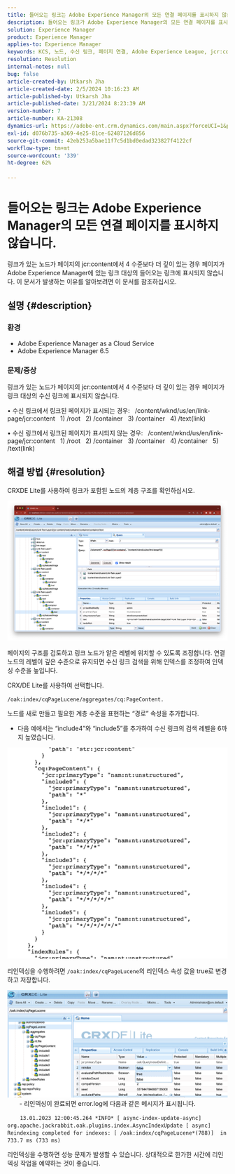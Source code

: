 ```yaml
---
title: 들어오는 링크는 Adobe Experience Manager의 모든 연결 페이지를 표시하지 않습니다.
description: 들어오는 링크가 Adobe Experience Manager의 모든 연결 페이지를 표시하지 않는 이유를 알아봅니다.
solution: Experience Manager
product: Experience Manager
applies-to: Experience Manager
keywords: KCS, 노드, 수신 링크, 페이지 연결, Adobe Experience League, jcr:content, 링크 대상
resolution: Resolution
internal-notes: null
bug: false
article-created-by: Utkarsh Jha
article-created-date: 2/5/2024 10:16:23 AM
article-published-by: Utkarsh Jha
article-published-date: 3/21/2024 8:23:39 AM
version-number: 7
article-number: KA-21308
dynamics-url: https://adobe-ent.crm.dynamics.com/main.aspx?forceUCI=1&pagetype=entityrecord&etn=knowledgearticle&id=7c355f9c-0fc4-ee11-9079-6045bd0065f9
exl-id: d076b735-a369-4e25-81ce-62487126d856
source-git-commit: 42eb253a5bae11f7c5d1bd0edad323827f4122cf
workflow-type: tm+mt
source-wordcount: '339'
ht-degree: 62%

---
```


# 들어오는 링크는 Adobe Experience Manager의 모든 연결 페이지를 표시하지 않습니다.


링크가 있는 노드가 페이지의 jcr:content에서 4 수준보다 더 깊이 있는 경우 페이지가 Adobe Experience Manager에 있는 링크 대상의 들어오는 링크에 표시되지 않습니다. 이 문서가 발생하는 이유를 알아보려면 이 문서를 참조하십시오.

## 설명 {#description}


### <b>환경</b>

- Adobe Experience Manager as a Cloud Service
- Adobe Experience Manager 6.5




### <b>문제/증상</b>

링크가 있는 노드가 페이지의 jcr:content에서 4 수준보다 더 깊이 있는 경우 페이지가 링크 대상의 수신 링크에 표시되지 않습니다.

• 수신 링크에서 링크된 페이지가 표시되는 경우:
  /content/wknd/us/en/link-page/jcr:content
  1) /root
  2) /container
  3) /container
  4) /text(link)

• 수신 링크에서 링크된 페이지가 표시되지 않는 경우:
  /content/wknd/us/en/link-page/jcr:content
  1) /root
  2) /container
  3) /container
  4) /container
  5) /text(link)


## 해결 방법 {#resolution}


CRXDE Lite를 사용하여 링크가 포함된 노드의 계층 구조를 확인하십시오.

![](assets/667a70ba-a39b-ed11-aad1-6045bd0065b6.png)

페이지의 구조를 검토하고 링크 노드가 얕은 레벨에 위치할 수 있도록 조정합니다.
연결 노드의 레벨이 깊은 수준으로 유지되면 수신 링크 검색을 위해 인덱스를 조정하여 인덱싱 수준을 높입니다.

CRX/DE Lite를 사용하여 선택합니다.


```
/oak:index/cqPageLucene/aggregates/cq:PageContent.
```

노드를 새로 만들고 필요한 계층 수준을 표현하는 “경로” 속성을 추가합니다.
- 다음 예에서는 “include4”와 “include5”를 추가하여 수신 링크의 검색 레벨을 6까지 높였습니다.

![](assets/72c18342-0e9e-ed11-aad1-6045bd0067ea.png)

리인덱싱을 수행하려면 `/oak:index/cqPageLucene`의 리인덱스 속성 값을 true로 변경하고 저장합니다.

![](assets/a4203d8b-0e9e-ed11-aad1-6045bd0067ea.png)
  
    - 리인덱싱이 완료되면 error.log에 다음과 같은 메시지가 표시됩니다.

`    13.01.2023 12:00:45.264 *INFO* [ async-index-update-async]  org.apache.jackrabbit.oak.plugins.index.AsyncIndexUpdate [ async]  Reindexing completed for indexes: [ /oak:index/cqPageLucene*(788)]  in 733.7 ms (733 ms)`

리인덱싱을 수행하면 성능 문제가 발생할 수 있습니다.
 상대적으로 한가한 시간에 리인덱싱 작업을 예약하는 것이 좋습니다.
